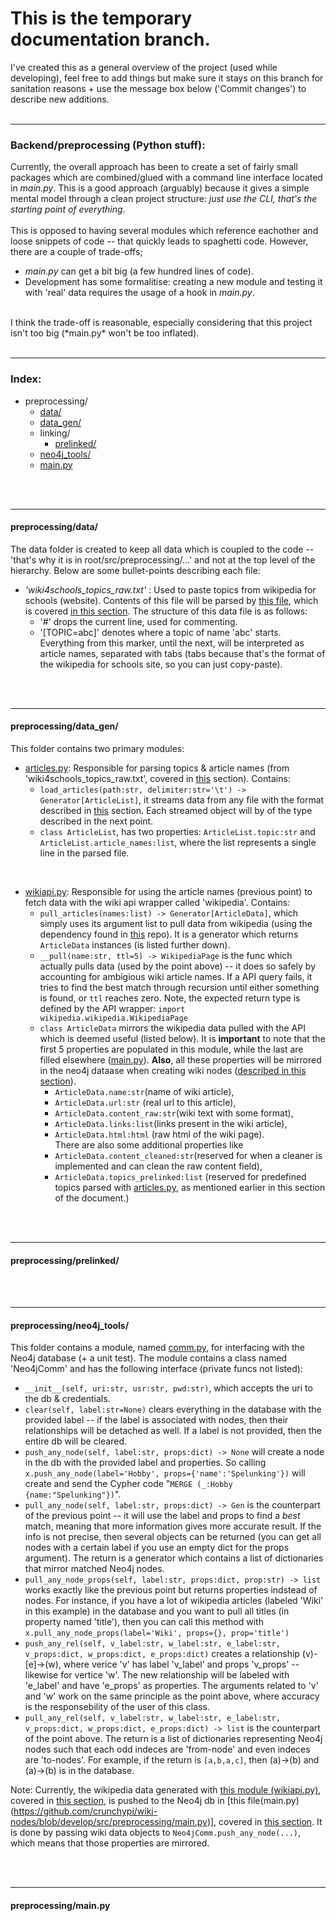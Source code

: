 # This is the temporary documentation branch.

I've created this as a general overview of the project (used while developing), feel free to add things but make sure it stays on this branch for sanitation reasons + use the message box below ('Commit changes') to describe new additions.
<br><br>
________
### Backend/preprocessing (Python stuff):

Currently, the overall approach has been to create a set of fairly small packages which are combined/glued with a command line interface located in *main.py*. This is a good approach (arguably) because it gives a simple mental model through a clean project structure: *just use the CLI, that's the starting point of everything*.
<br><br>
This is opposed to having several modules which reference eachother and loose snippets of code -- that quickly leads to spaghetti code. However, there are a couple of trade-offs; 
- *main.py* can get a bit big (a few hundred lines of code).
- Development has some formalitise: creating a new module and testing it with 'real' data requires the usage of a hook in *main.py*.
<br>
I think the trade-off is reasonable, especially considering that this project isn't too big (*main.py* won't be too inflated).
<br><br>


________
### Index:

* preprocessing/
  * [data/](#preprocessingdata)
  * [data_gen/](#preprocessingdata_gen)
  * linking/
    * [prelinked/](#preprocessingprelinked)
  * [neo4j_tools/](#preprocessingneo4j_tools)
  * [main.py](#preprocessingmainpy)
  
  
<br><br>
________
#### preprocessing/data/
The data folder is created to keep all data which is coupled to the code -- 'that's why it is in root/src/preprocessing/...' and not at the top level of the hierarchy. Below are some bullet-points describing each file:
* *'wiki4schools_topics_raw.txt'* : Used to paste topics from wikipedia for schools (website). Contents of this file will be parsed by [this file](https://github.com/crunchypi/wiki-nodes/blob/develop/src/preprocessing/data_gen/articles.py), which is covered [in this section](#preprocessingdata_gen). The structure of this data file is as follows:
  * '#' drops the current line, used for commenting.
  * '[TOPIC=abc]' denotes where a topic of name 'abc' starts. Everything from this marker, until the next, will be interpreted as article names, separated with tabs (tabs because that's the format of the wikipedia for schools site, so you can just copy-paste).


<br><br>
________
#### preprocessing/data_gen/
This folder contains two primary modules:

* [articles.py](https://github.com/crunchypi/wiki-nodes/blob/develop/src/preprocessing/data_gen/articles.py): Responsible for parsing topics & article names (from 'wiki4schools_topics_raw.txt', covered in [this](#preprocessingdata) section). Contains:
  * `load_articles(path:str, delimiter:str='\t') -> Generator[ArticleList]`, it streams data from any file with the format described in [this](#preprocessingdata) section. Each streamed object will by of the type described in the next point.
  * `class ArticleList`, has two properties: `ArticleList.topic:str` and `ArticleList.article_names:list`, where the list represents a single line in the parsed file.

<br>

* [wikiapi.py](https://github.com/crunchypi/wiki-nodes/blob/develop/src/preprocessing/data_gen/wikiapi.py): Responsible for using the article names (previous point) to fetch data with the wiki api wrapper called 'wikipedia'. Contains:
  * `pull_articles(names:list) -> Generator[ArticleData]`, which simply uses its argument list to pull data from wikipedia (using the dependency found in [this](https://github.com/goldsmith/Wikipedia) repo). It is a generator which returns `ArticleData` instances (is listed further down).
  * `__pull(name:str, ttl=5) -> WikipediaPage` is the func which actually pulls data (used by the point above) -- it does so safely by accounting for ambigious wiki article names. If a API query fails, it tries to find the best match through recursion until either something is found, or `ttl` reaches zero. Note, the expected return type is defined by the API wrapper: `import wikipedia.wikipedia.WikipediaPage`
  * `class ArticleData` mirrors the wikipedia data pulled with the API which is deemed useful (listed below). It is **important** to note that the first 5 properties are populated in this module, while the last are filled elsewhere ([main.py](#preprocessingmainpy)). **Also**, all these properties will be mirrored in the neo4j dataase when creating wiki nodes ([described in this section](#preprocessingneo4j_tools)).
    * `ArticleData.name:str`(name of wiki article), 
    * `ArticleData.url:str` (real url to this article), 
    * `ArticleData.content_raw:str`(wiki text with some format), 
    * `ArticleData.links:list`(links present in the wiki article),
    * `ArticleData.html:html` (raw html of the wiki page).
    <br>There are also some additional properties like <br>
    * `ArticleData.content_cleaned:str`(reserved for when a cleaner is implemented and can clean the raw content field),
    * `ArticleData.topics_prelinked:list` (reserved for predefined topics parsed with [articles.py](https://github.com/crunchypi/wiki-nodes/blob/develop/src/preprocessing/data_gen/articles.py), as mentioned earlier in this section of the document.)



<br><br>
________
#### preprocessing/prelinked/

<br><br>
________
#### preprocessing/neo4j_tools/
This folder contains a module, named [comm.py](https://github.com/crunchypi/wiki-nodes/blob/develop/src/preprocessing/neo4j_tools/comm.py), for interfacing with the Neo4j database (+ a unit test). The module contains a class named 'Neo4jComm' and has the following interface (private funcs not listed):
* `__init__(self, uri:str, usr:str, pwd:str)`, which accepts the uri to the db & credentials.
* `clear(self, label:str=None)` clears everything in the database with the provided label -- if the label is associated with nodes, then their relationships will be detached as well. If a label is not provided, then the entire db will be cleared.
* `push_any_node(self, label:str, props:dict) -> None` will create a node in the db with the provided label and properties. So calling `x.push_any_node(label='Hobby', props={'name':'Spelunking'})` will create and send the Cypher code "`MERGE (_:Hobby {name:"Spelunking"})`".
* `pull_any_node(self, label:str, props:dict) -> Gen` is the counterpart of the previous point -- it will use the label and props to find a _best_ match, meaning that more information gives more accurate result. If the info is not precise, then several objects can be returned (you can get all nodes with a certain label if you use an empty dict for the props argument). The return is a generator which contains a list of dictionaries that mirror matched Neo4j nodes.
* `pull_any_node_props(self, label:str, props:dict, prop:str) -> list` works exactly like the previous point but returns properties indstead of nodes. For instance, if you have a lot of wikipedia articles (labeled 'Wiki' in this example) in the database and you want to pull all titles (in property named 'title'), then you can call this method with `x.pull_any_node_props(label='Wiki', props={}, prop='title')`
* `push_any_rel(self, v_label:str, w_label:str, e_label:str, v_props:dict, w_props:dict, e_props:dict)` creates a relationship (v)-[e]->(w), where verice 'v' has label 'v_label' and props 'v_props' -- likewise for vertice 'w'. The new relationship will be labeled with 'e_label' and have 'e_props' as properties. The arguments related to 'v' and 'w' work on the same principle as the point above, where accuracy is the responsebility of the user of this class.
* `pull_any_rel(self, v_label:str, w_label:str, e_label:str, v_props:dict, w_props:dict, e_props:dict) -> list` is the counterpart of the point above. The return is a list of dictionaries representing Neo4j nodes such that each odd indeces are 'from-node' and even indeces are 'to-nodes'. For example, if the return is `[a,b,a,c]`, then (a)->(b) and (a)->(b) is in the database.


Note: Currently, the wikipedia data generated with [this module (wikiapi.py)](https://github.com/crunchypi/wiki-nodes/blob/develop/src/preprocessing/data_gen/wikiapi.py), covered in [this section](#preprocessingdata_gen), is pushed to the Neo4j db in [this file(main.py)(https://github.com/crunchypi/wiki-nodes/blob/develop/src/preprocessing/main.py)], covered in [this section](#preprocessingmainpy). It is done by passing wiki data objects to `Neo4jComm.push_any_node(...)`, which means that those properties are mirrored.

<br><br>
________
#### preprocessing/main.py
